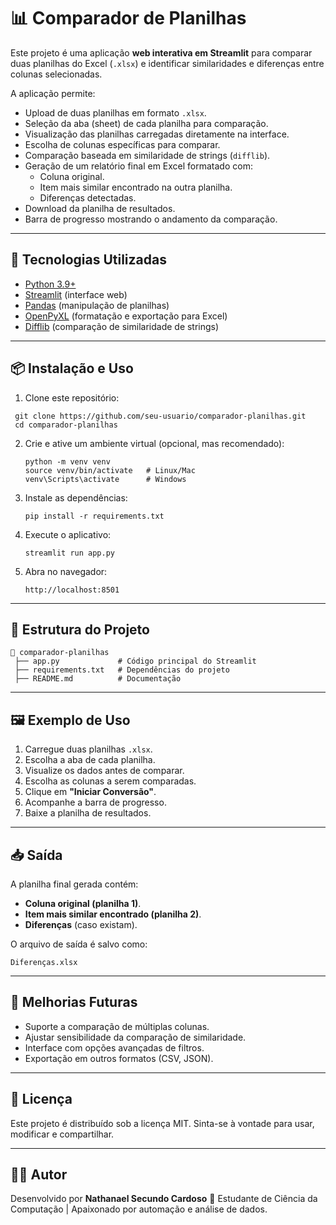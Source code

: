 # 📊 Comparador de Planilhas

Este projeto é uma aplicação **web interativa em Streamlit** para comparar duas planilhas do Excel (`.xlsx`) e identificar similaridades e diferenças entre colunas selecionadas.  

A aplicação permite:

- Upload de duas planilhas em formato `.xlsx`.
- Seleção da aba (sheet) de cada planilha para comparação.
- Visualização das planilhas carregadas diretamente na interface.
- Escolha de colunas específicas para comparar.
- Comparação baseada em similaridade de strings (`difflib`).
- Geração de um relatório final em Excel formatado com:
  - Coluna original.
  - Item mais similar encontrado na outra planilha.
  - Diferenças detectadas.
- Download da planilha de resultados.
- Barra de progresso mostrando o andamento da comparação.

---

## 🚀 Tecnologias Utilizadas

- [Python 3.9+](https://www.python.org/)
- [Streamlit](https://streamlit.io/) (interface web)
- [Pandas](https://pandas.pydata.org/) (manipulação de planilhas)
- [OpenPyXL](https://openpyxl.readthedocs.io/) (formatação e exportação para Excel)
- [Difflib](https://docs.python.org/3/library/difflib.html) (comparação de similaridade de strings)

---

## 📦 Instalação e Uso

1. Clone este repositório:
  ```
   git clone https://github.com/seu-usuario/comparador-planilhas.git
   cd comparador-planilhas
  ```

2. Crie e ative um ambiente virtual (opcional, mas recomendado):

   ```
   python -m venv venv
   source venv/bin/activate   # Linux/Mac
   venv\Scripts\activate      # Windows
   ```

3. Instale as dependências:

   ```
   pip install -r requirements.txt
   ```

4. Execute o aplicativo:

   ```
   streamlit run app.py
   ```

5. Abra no navegador:

   ```
   http://localhost:8501
   ```

---

## 📁 Estrutura do Projeto

```
📂 comparador-planilhas
 ├── app.py             # Código principal do Streamlit
 ├── requirements.txt   # Dependências do projeto
 ├── README.md          # Documentação
```

---

## 🖼️ Exemplo de Uso

1. Carregue duas planilhas `.xlsx`.
2. Escolha a aba de cada planilha.
3. Visualize os dados antes de comparar.
4. Escolha as colunas a serem comparadas.
5. Clique em **"Iniciar Conversão"**.
6. Acompanhe a barra de progresso.
7. Baixe a planilha de resultados.

---

## 📥 Saída

A planilha final gerada contém:

* **Coluna original (planilha 1)**.
* **Item mais similar encontrado (planilha 2)**.
* **Diferenças** (caso existam).

O arquivo de saída é salvo como:

```
Diferenças.xlsx
```

---

## 📌 Melhorias Futuras

* Suporte a comparação de múltiplas colunas.
* Ajustar sensibilidade da comparação de similaridade.
* Interface com opções avançadas de filtros.
* Exportação em outros formatos (CSV, JSON).

---

## 📝 Licença

Este projeto é distribuído sob a licença MIT.
Sinta-se à vontade para usar, modificar e compartilhar.

---

## 👨‍💻 Autor

Desenvolvido por **Nathanael Secundo Cardoso** 🎯
Estudante de Ciência da Computação | Apaixonado por automação e análise de dados.
